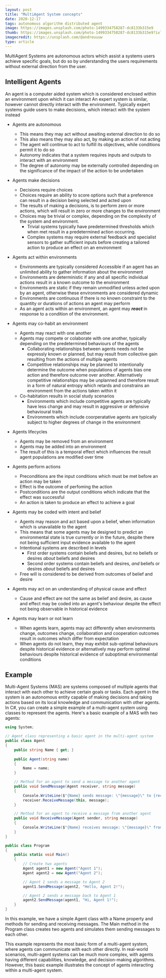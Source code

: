 ```yaml
---
layout: post
title: "MultiAgent System concepts"
date: 2020-12-17
tags: autonomous algorithm distributed agent
image: https://images.unsplash.com/photo-1499334758287-dc8133b315e9
thumb: https://images.unsplash.com/photo-1499334758287-dc8133b315e9?ixlib=rb-1.2.1&ixid=MXwxMjA3fDB8MHxzZWFyY2h8Njh8fG1hbnl8ZW58MHx8MHw%3D&auto=format&fit=crop&w=500&q=60
imagecredit: https://unsplash.com/@andreuuuw
type: article
---
```


MultiAgent Systems are autonomous actors which assist a systems users achieve specific goals, but do so by understanding the users requirements without external direction from the user.

<!-- markdownlint-disable MD033 -->

<style>
    table {
        width:100%;
        margin-left: 30px;
    }
    table th:first-of-type {
        width:40%;
    }
</style>

## Intelligent Agents

An agent is a computer aided system which is considered enclosed within an environment upon which it can interact
An expert system is similar, however cannot directly interact with the environment. Typically expert systems guide users to make decisions, which interact with the system instead

- Agents are autonomous
  - This means they may act without awaiting external direction to do so
  - This also means they may also act, by making an action of not acting
  - The agent will continue to act to fulfill its objectives, while conditions permit it to do so
  - Autonomy indicates that a system requires inputs and outputs to interact with an environment
  - The degree of autonomy may be externally controlled depending on the significance of the impact of the action to be undertaken

- Agents make decisions
  - Decisions require choices
  - Choices require an ability to score options such that a preference can result in a decision being selected and acted upon
  - The results of making a decisions, is to perform zero or more actions, which will result in zero or more changes to the environment
  - Choices may be trivial or complex, depending on the complexity of the system and environment. 
    - Trivial systems typically have predetermined thresholds which when met result in a predetermined action occurring.
    - Complex systems may require external feedback and specialist sensors to gather sufficient inputs before creating a tailored action to produce an effect on an environment

- Agents act within environments
  - Environments are typically considered Accessible if an agent has an unlimited ability to gather information about the environment
  - Environments are deterministic if any and all specific individual actions result in a known outcome to the environment
  - Environments are static if they remain unmodified unless acted upon by an agent, otherwise these environments are considered dynamic
  - Environments are continuous if there is no known constraint to the quantity or durations of actions an agent may perform
  - As an agent acts within an environment, an agent may ***react*** in response to a condition of the environment. 
  
- Agents may co-habit an environment
  - Agents may react with one another
  - Agents may compete or colaborate with one another, typically depending on the predetermined behaviours of the agents
    - Collaborating relationships between agents needs not be expressly known or planned, but may result from collective gain resulting from the actions of multiple agents
    - Competitive relationships may be planned to intentionally determine the outcome when populations of agents bias one action and therefore outcome over another.  Alternatively competitive relationships may be unplanned and therefore result in a form of natural entropy which retards and constrains an environment from the actions taken within it
  - Co-habitation results in social study scenarios
    - Environments which include competitive agents are typically have less change and may result in aggressive or defensive behavioural traits 
    - Environments which include coorperatative agents are typically subject to higher degrees of change in the environment

- Agents lifecycles
  - Agents may be removed from an environment
  - Agents may be added into an environment
  - The result of this is a temporal effect which influences the result agent populations are modified over time

- Agents perform actions
  - Preconditions are the input conditions which must be met before an action may be taken
  - Effect is the outcome of perfoming the action
  - Postconditions are the output conditions which indicate that the effect was successful
  - An action is taken to produce an effect to achieve a goal

- Agents may be coded with intent and belief
  - Agents may reason and act based upon a belief, when information which is unavailable to the agent
  - This means that some agents may be designed to predict an environmental state is true currently or in the future, despite there not being sufficient input evidence available to the agent
  - Intentional systems are described in levels
    - First order systems contain beliefs and desires, but no beliefs or desires *about* beliefs and desires
    - Second order systems contain beliefs and desires, *and* beliefs or desires *about* beliefs and desires
  - Free will is considered to be derived from outcomes of belief and desire

- Agents may act on an understanding of physical cause and effect
  - Cause and effect are not the same as belief and desire, as cause and effect may be coded into an agent's behaviour despite the effect not being observable in historical evidence

- Agents may learn or not learn
  - When agents learn, agents may act differently when environments change, outcomes change, collaboration and cooperation outcomes result in outcomes which differ from expectation
  - When agents do not learn, they may exhibit sub-optimal behaviours despite historical evidence or alternatively may perform optimal behaviours despite historical evidence of suboptimal environmental conditions

## Example

Multi-Agent Systems (MAS) are systems composed of multiple agents that interact with each other to achieve certain goals or tasks. Each agent in the system is an autonomous entity capable of making decisions and taking actions based on its local knowledge and communication with other agents. In C#, you can create a simple example of a multi-agent system using classes to represent the agents. Here's a basic example of a MAS with two agents:

```cs
using System;

// Agent class representing a basic agent in the multi-agent system
public class Agent
{
    public string Name { get; }
    
    public Agent(string name)
    {
        Name = name;
    }

    // Method for an agent to send a message to another agent
    public void SendMessage(Agent receiver, string message)
    {
        Console.WriteLine($"{Name} sends message: \"{message}\" to {receiver.Name}");
        receiver.ReceiveMessage(this, message);
    }

    // Method for an agent to receive a message from another agent
    public void ReceiveMessage(Agent sender, string message)
    {
        Console.WriteLine($"{Name} receives message: \"{message}\" from {sender.Name}");
    }
}

public class Program
{
    public static void Main()
    {
        // Create two agents
        Agent agent1 = new Agent("Agent 1");
        Agent agent2 = new Agent("Agent 2");

        // Agent 1 sends a message to Agent 2
        agent1.SendMessage(agent2, "Hello, Agent 2!");

        // Agent 2 sends a message back to Agent 1
        agent2.SendMessage(agent1, "Hi, Agent 1!");
    }
}
```

In this example, we have a simple Agent class with a Name property and methods for sending and receiving messages. The Main method in the Program class creates two agents and simulates them sending messages to each other.

This example represents the most basic form of a multi-agent system, where agents can communicate with each other directly. In real-world scenarios, multi-agent systems can be much more complex, with agents having different capabilities, knowledge, and decision-making algorithms. However, this basic example illustrates the concept of agents interacting within a multi-agent system.